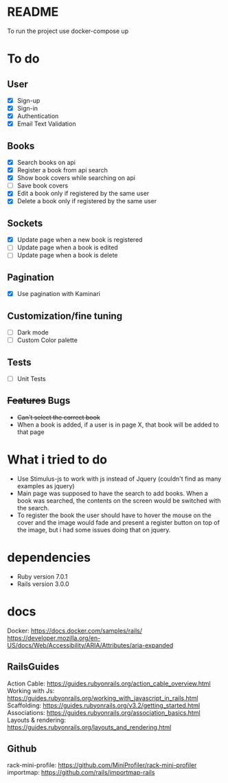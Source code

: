 # README
To run the project use docker-compose up

# To do
## User
- [X] Sign-up
- [X] Sign-in
- [X] Authentication
- [X] Email Text Validation  

## Books
- [x] Search books on api
- [x] Register a book from api search
- [x] Show book covers while searching on api
- [ ] Save book covers
- [X] Edit a book only if registered by the same user
- [X] Delete a book only if registered by the same user

## Sockets
- [x] Update page when a new book is registered
- [ ] Update page when a book is edited
- [ ] Update page when a book is delete

## Pagination
- [X] Use pagination with Kaminari

## Customization/fine tuning
- [ ] Dark mode
- [ ] Custom Color palette

## Tests
- [ ] Unit Tests

## ~~Features~~ Bugs
* ~~Can't select the correct book~~  
* When a book is added, if a user is in page X, that book will be added to that page  


# What i tried to do
* Use Stimulus-js to work with js instead of Jquery (couldn't find as many examples as jquery)  
* Main page was supposed to have the search to add books. When a book was searched, the contents on the screen would be switched with the search.  
* To register the book the user should have to hover the mouse on the cover and the image would fade and present a register button on top of the image, but i had some issues doing that on jquery.

# dependencies
* Ruby version 7.0.1  
* Rails version 3.0.0

# docs  
Docker: https://docs.docker.com/samples/rails/  
https://developer.mozilla.org/en-US/docs/Web/Accessibility/ARIA/Attributes/aria-expanded  

## RailsGuides  
Action Cable: https://guides.rubyonrails.org/action_cable_overview.html  
Working with Js: https://guides.rubyonrails.org/working_with_javascript_in_rails.html  
Scaffolding: https://guides.rubyonrails.org/v3.2/getting_started.html  
Associations: https://guides.rubyonrails.org/association_basics.html  
Layouts & rendering: https://guides.rubyonrails.org/layouts_and_rendering.html  


## Github  
rack-mini-profile: https://github.com/MiniProfiler/rack-mini-profiler  
importmap: https://github.com/rails/importmap-rails  
